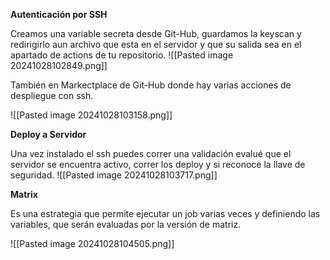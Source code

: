 **Autenticación por SSH**

Creamos una variable secreta desde Git-Hub, guardamos la keyscan y redirigirlo aun archivo que esta en el servidor y que su salida sea en el apartado de actions de tu repositorio.
![[Pasted image 20241028102849.png]]

También en Markectplace de Git-Hub donde hay varias acciones de despliegue con ssh.

![[Pasted image 20241028103158.png]]

**Deploy a Servidor**

Una vez instalado el ssh puedes correr una validación evalué que el servidor se encuentra activo, correr los deploy y si reconoce la llave de seguridad.
![[Pasted image 20241028103717.png]]


**Matrix**

Es una estrategia que permite ejecutar un job varias veces y definiendo las variables, que serán evaluadas por la versión de matriz.

![[Pasted image 20241028104505.png]]



